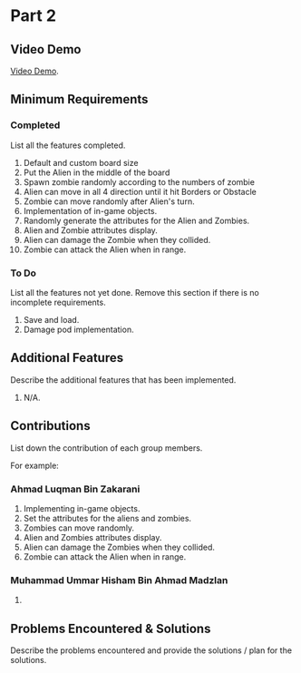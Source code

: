 # Part 2

## Video Demo

[Video Demo](https://youtube.com).

## Minimum Requirements

### Completed

List all the features completed.

1. Default and custom board size
2. Put the Alien in the middle of the board
3. Spawn zombie randomly according to the numbers of zombie
4. Alien can move in all 4 direction until it hit Borders or Obstacle
5. Zombie can move randomly after Alien's turn.
6. Implementation of in-game objects.
7. Randomly generate the attributes for the Alien and Zombies.
8. Alien and Zombie attributes display.
8. Alien can damage the Zombie when they collided.
9. Zombie can attack the Alien when in range.


### To Do

List all the features not yet done. Remove this section if there is no incomplete requirements.

1. Save and load.
2. Damage pod implementation.

## Additional Features

Describe the additional features that has been implemented.

1. N/A.

## Contributions

List down the contribution of each group members.

For example:

### Ahmad Luqman Bin Zakarani

1. Implementing in-game objects.
2. Set the attributes for the aliens and zombies.
3. Zombies can move randomly.
4. Alien and Zombies attributes display.
5. Alien can damage the Zombies when they collided.
6. Zombie can attack the Alien when in range.

### Muhammad Ummar Hisham Bin Ahmad Madzlan

1. 

## Problems Encountered & Solutions

Describe the problems encountered and provide the solutions / plan for the solutions.

